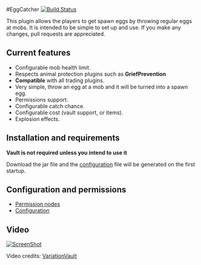 #EggCatcher [![Build Status](https://travis-ci.org/shansen/EggCatcher.svg?branch=master)](https://travis-ci.org/shansen/EggCatcher)

This plugin allows the players to get spawn eggs by throwing regular eggs at mobs. It is intended to be simple to set up and use. If you make any changes, pull requests are appreciated.

## Current features ##
* Configurable mob health limit.
* Respects animal protection plugins such as **GriefPrevention**
* **Compatible** with all trading plugins.
* Very simple, throw an egg at a mob and it will be turned into a spawn egg.
* Permissions support.
* Configurable catch chance.
* Configurable cost (vault support, or items).
* Explosion effects.
## Installation and requirements ##
**Vault is not required unless you intend to use it**

Download the jar file and the [configuration](http://dev.bukkit.org/server-mods/eggcatcher/pages/configuration/) file will be generated on the first startup.

## Configuration and permissions ##
* [Permission nodes](http://dev.bukkit.org/server-mods/eggcatcher/pages/permisson-nodes/)
* [Configuration](http://dev.bukkit.org/server-mods/eggcatcher/pages/configuration/)

## Video ##
[![ScreenShot](http://dl.dropbox.com/u/456896/eggcatcgervideo.png)](http://youtu.be/k1Wcj8Cvmsc)

Video credits: [VariationVault](http://www.youtube.com/user/VariationVault)

